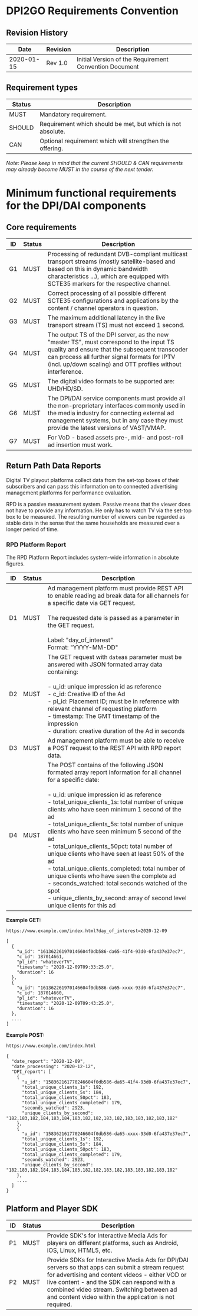 # DPI2GO Requirements Convention

## Revision History

| **Date**   | **Revision** | **Description**                                        |
| ---------- | ------------ | ------------------------------------------------------ |
| 2020-01-15 | Rev 1.0      | Initial Version of the Requirement Convention Document |

## Requirement types

| **Status** | **Description**                                             |
| ---------- | ----------------------------------------------------------- |
| MUST       | Mandatory requirement.                                      |
| SHOULD     | Requirement which should be met, but which is not absolute. |
| CAN        | Optional requirement which will strengthen the offering.    |

_Note: Please keep in mind that the current SHOULD &amp; CAN requirements may already become MUST in the course of the next tender._

# Minimum functional requirements for the DPI/DAI components

## Core requirements

| **ID** | **Status** | **Description**                                              |
| ------ | ---------- | ------------------------------------------------------------ |
| G1     | MUST       | Processing of redundant DVB-compliant multicast transport streams (mostly satellite-based and based on this in dynamic bandwidth characteristics ...), which are equipped with SCTE35 markers for the respective channel. |
| G2     | MUST       | Correct processing of all possible different SCTE35 configurations and applications by the content / channel operators in question. |
| G3     | MUST       | The maximum additional latency in the live transport stream (TS) must not exceed 1 second. |
| G4     | MUST       | The output TS of the DPI server, as the new "master TS", must correspond to the input TS quality and ensure that the subsequent transcoder can process all further signal formats for IPTV (incl. up/down scaling) and OTT profiles without interference. |
| G5     | MUST       | The digital video formats to be supported are: UHD/HD/SD.    |
| G6     | MUST       | The DPI/DAI service components must provide all the non-proprietary interfaces commonly used in the media industry for connecting external ad management systems, but in any case they must provide the latest versions of VAST/VMAP. |
| G7     | MUST       | For VoD - based assets pre-, mid- and post-roll ad insertion must work. |

## Return Path Data Reports

Digital TV playout platforms collect data from the set-top boxes of their subscribers and can pass this information on to connected advertising management platforms for performance evaluation.  

RPD is a passive measurement system. Passive means that the viewer does not have to provide any information.  He only has to watch TV via the set-top box to be measured.  The resulting number of viewers can be regarded as stable data in the sense that the same households are measured over a longer period of time.

### RPD Platform Report

The RPD Platform Report includes system-wide information in absolute figures.


| **ID** | **Status** | **Description**                                              |
| ------ | ---------- | ------------------------------------------------------------ |
| D1     | MUST       | Ad management platform must provide REST API to enable reading ad break data for all channels for a specific date via GET request.<br /><br />The requested date is passed as a parameter in the GET request.<br/><br/>Label: "day_of_interest"<br/>Format: "YYYY-MM-DD" |
| D2     | MUST       | The GET request with `date`as parameter must be answered with JSON formated array data containing:<br/><br/>- u_id: unique impression id as reference<br/>- c_id: Creative ID of the Ad<br/>- pl_id: Placement ID; must be in reference with relevant channel of requesting platform<br/>- timestamp: The GMT timestamp of the impression<br/>- duration: creative duration of the Ad in seconds |
| D3     | MUST       | Ad management platform must be able to receive a POST request to the REST API with RPD report data. |
| D4     | MUST       | The POST contains of the following JSON formated array report information for all channel for a specific date:<br/><br />- u_id: unique impression id as reference<br/>- total_unique_clients_1s: total number of unique clients who have seen minimum 1 second of the ad<br/>- total_unique_clients_5s: total number of unique clients who have seen minimum 5 second of the ad<br/>- total_unique_clients_50pct: total number of unique clients who have seen at least 50% of the ad<br/>- total_unique_clients_completed: total number of unique clients who have seen the complete ad<br/>- seconds_watched: total seconds watched of the spot<br/>- unique_clients_by_second: array of second level unique clients for this ad |

**Example GET:**

```
https://www.example.com/index.html?day_of_interest=2020-12-09

[
  {
    "u_id": "161362261970146604f0db586-da65-41f4-93d0-6fa437e37ec7",
    "c_id": 187014661,
    "pl_id": "whateverTV",
    "timestamp": "2020-12-09T09:33:25.0",
    "duration": 16
  },
  {
    "u_id": "161362261970146604f0db586-da65-xxxx-93d0-6fa437e37ec7",
    "c_id": 187014660,
    "pl_id": "whateverTV",
    "timestamp": "2020-12-09T09:43:25.0",
    "duration": 16
  },
  ....
]
```

**Example POST:**

```
https://www.example.com/index.html

{
  "date_report": "2020-12-09",
  "date_processing": "2020-12-12",
  "DPI_report": [
    {
      "u_id": "158362161770246604f0db586-da65-41f4-93d0-6fa437e37ec7",
      "total_unique_clients_1s": 192,
      "total_unique_clients_5s": 184,
      "total_unique_clients_50pct": 183,
      "total_unique_clients_completed": 179,
      "seconds_watched": 2923,
      "unique_clients_by_second": "182,183,182,184,183,184,183,182,182,183,182,183,183,182,183,182"
    },
    {
      "u_id": "158362161770246604f0db586-da65-xxxx-93d0-6fa437e37ec7",
      "total_unique_clients_1s": 192,
      "total_unique_clients_5s": 184,
      "total_unique_clients_50pct": 183,
      "total_unique_clients_completed": 179,
      "seconds_watched": 2923,
      "unique_clients_by_second": "182,183,182,184,183,184,183,182,182,183,182,183,183,182,183,182"
    },
    ....
  ]
}
```

## **Platform and Player SDK**   

| **ID** | **Status** | **Description**                                              |
| ------ | ---------- | ------------------------------------------------------------ |
| P1     | MUST       | Provide SDK's for Interactive Media Ads for players on different platforms, such as Android, iOS, Linux, HTML5, etc. |
| P2     | MUST       | Provide SDKs for Interactive Media Ads for DPI/DAI servers so that apps can submit a stream request for advertising and content videos - either VOD or live content - and the SDK can respond with a combined video stream. Switching between ad and content video within the application is not required. |

